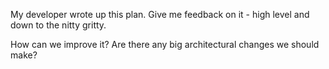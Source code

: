 My developer wrote up this plan. Give me feedback on it - high level and down to the nitty gritty.

How can we improve it? Are there any big architectural changes we should make?

